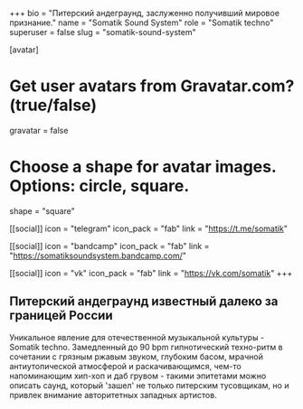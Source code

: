 +++
bio = "Питерский андеграунд, заслуженно получивший мировое признание."
name = "Somatik Sound System"
role = "Somatik techno"
superuser = false
slug = "somatik-sound-system"

[avatar]
  # Get user avatars from Gravatar.com? (true/false)
  gravatar = false

  # Choose a shape for avatar images. Options: circle, square.
  shape = "square"

[[social]]
  icon = "telegram"
  icon_pack = "fab"
  link = "https://t.me/somatik"

[[social]]
  icon = "bandcamp"
  icon_pack = "fab"
  link = "https://somatiksoundsystem.bandcamp.com/"

[[social]]
  icon = "vk"
  icon_pack = "fab"
  link = "https://vk.com/somatik"
+++

## Питерский андеграунд известный далеко за границей России

Уникальное явление для отечественной музыкальной культуры - Somatik techno. Замедленный до 90 bpm гипнотический техно-ритм в сочетании c грязным ржавым звуком, глубоким басом, мрачной антиутопической атмосферой и раскачивающимся, чем-то напоминающим хип-хоп и даб грувом - такими эпитетами можно описать саунд, который 'зашел' не только питерским тусовщикам, но и привлек внимание авторитетных западных артистов.
